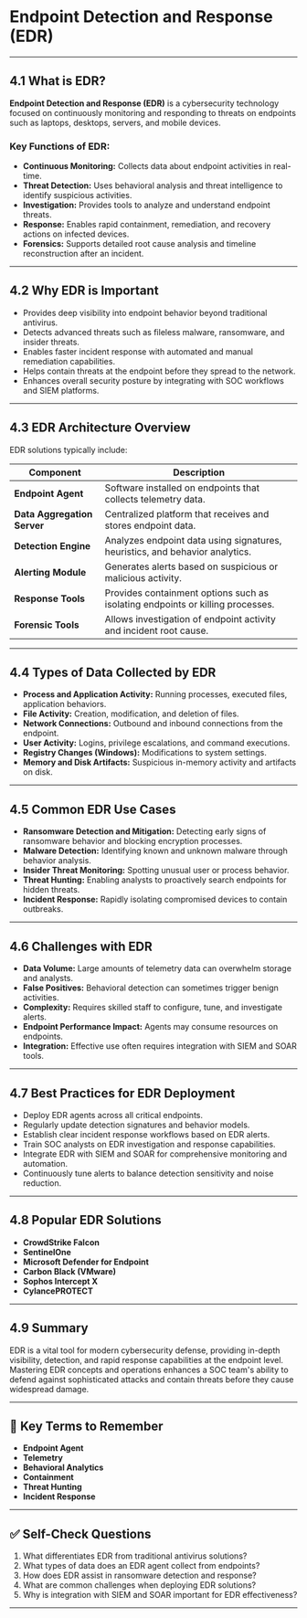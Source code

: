 # Endpoint Detection and Response (EDR)

---

## 4.1 What is EDR?

**Endpoint Detection and Response (EDR)** is a cybersecurity technology focused on continuously monitoring and responding to threats on endpoints such as laptops, desktops, servers, and mobile devices.

### Key Functions of EDR:
- **Continuous Monitoring:** Collects data about endpoint activities in real-time.
- **Threat Detection:** Uses behavioral analysis and threat intelligence to identify suspicious activities.
- **Investigation:** Provides tools to analyze and understand endpoint threats.
- **Response:** Enables rapid containment, remediation, and recovery actions on infected devices.
- **Forensics:** Supports detailed root cause analysis and timeline reconstruction after an incident.

---

## 4.2 Why EDR is Important

- Provides deep visibility into endpoint behavior beyond traditional antivirus.
- Detects advanced threats such as fileless malware, ransomware, and insider threats.
- Enables faster incident response with automated and manual remediation capabilities.
- Helps contain threats at the endpoint before they spread to the network.
- Enhances overall security posture by integrating with SOC workflows and SIEM platforms.

---

## 4.3 EDR Architecture Overview

EDR solutions typically include:

| Component               | Description                                                        |
|-------------------------|--------------------------------------------------------------------|
| **Endpoint Agent**      | Software installed on endpoints that collects telemetry data.     |
| **Data Aggregation Server** | Centralized platform that receives and stores endpoint data.    |
| **Detection Engine**    | Analyzes endpoint data using signatures, heuristics, and behavior analytics. |
| **Alerting Module**     | Generates alerts based on suspicious or malicious activity.       |
| **Response Tools**      | Provides containment options such as isolating endpoints or killing processes. |
| **Forensic Tools**      | Allows investigation of endpoint activity and incident root cause. |

---

## 4.4 Types of Data Collected by EDR

- **Process and Application Activity:** Running processes, executed files, application behaviors.
- **File Activity:** Creation, modification, and deletion of files.
- **Network Connections:** Outbound and inbound connections from the endpoint.
- **User Activity:** Logins, privilege escalations, and command executions.
- **Registry Changes (Windows):** Modifications to system settings.
- **Memory and Disk Artifacts:** Suspicious in-memory activity and artifacts on disk.

---

## 4.5 Common EDR Use Cases

- **Ransomware Detection and Mitigation:** Detecting early signs of ransomware behavior and blocking encryption processes.
- **Malware Detection:** Identifying known and unknown malware through behavior analysis.
- **Insider Threat Monitoring:** Spotting unusual user or process behavior.
- **Threat Hunting:** Enabling analysts to proactively search endpoints for hidden threats.
- **Incident Response:** Rapidly isolating compromised devices to contain outbreaks.

---

## 4.6 Challenges with EDR

- **Data Volume:** Large amounts of telemetry data can overwhelm storage and analysts.
- **False Positives:** Behavioral detection can sometimes trigger benign activities.
- **Complexity:** Requires skilled staff to configure, tune, and investigate alerts.
- **Endpoint Performance Impact:** Agents may consume resources on endpoints.
- **Integration:** Effective use often requires integration with SIEM and SOAR tools.

---

## 4.7 Best Practices for EDR Deployment

- Deploy EDR agents across all critical endpoints.
- Regularly update detection signatures and behavior models.
- Establish clear incident response workflows based on EDR alerts.
- Train SOC analysts on EDR investigation and response capabilities.
- Integrate EDR with SIEM and SOAR for comprehensive monitoring and automation.
- Continuously tune alerts to balance detection sensitivity and noise reduction.

---

## 4.8 Popular EDR Solutions

- **CrowdStrike Falcon**
- **SentinelOne**
- **Microsoft Defender for Endpoint**
- **Carbon Black (VMware)**
- **Sophos Intercept X**
- **CylancePROTECT**

---

## 4.9 Summary

EDR is a vital tool for modern cybersecurity defense, providing in-depth visibility, detection, and rapid response capabilities at the endpoint level. Mastering EDR concepts and operations enhances a SOC team's ability to defend against sophisticated attacks and contain threats before they cause widespread damage.

---

## 🧠 Key Terms to Remember

- **Endpoint Agent**  
- **Telemetry**  
- **Behavioral Analytics**  
- **Containment**  
- **Threat Hunting**  
- **Incident Response**  

---

## ✅ Self-Check Questions

1. What differentiates EDR from traditional antivirus solutions?  
2. What types of data does an EDR agent collect from endpoints?  
3. How does EDR assist in ransomware detection and response?  
4. What are common challenges when deploying EDR solutions?  
5. Why is integration with SIEM and SOAR important for EDR effectiveness?  

---

